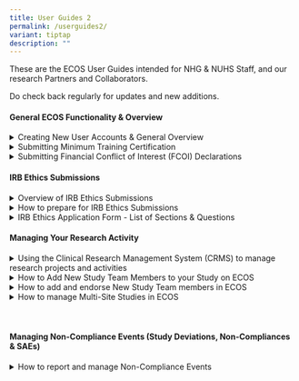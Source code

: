 ```yaml
---
title: User Guides 2
permalink: /userguides2/
variant: tiptap
description: ""
---
```

<p>These are the ECOS User Guides intended for NHG &amp; NUHS Staff, and
our research Partners and Collaborators.</p>
<p>Do check back regularly for updates and new additions.</p>
<p></p>
<h4><strong>General ECOS Functionality &amp; Overview</strong></h4>
<div data-type="detailGroup" class="isomer-accordion isomer-accordion-white">
<details class="isomer-details">
<summary>Creating New User Accounts &amp; General Overview</summary>
<div data-type="detailsContent" class="isomer-details-content">
<p>This guidebook shows how new Public Healthcare Institutions (PHI) Users
can login and create their ECOS User Accounts. It also provides information
on the NHG Minimum Training requirements and orientates Users to the ECOS
interface and layout. (Last updated: 7 May 2024)</p>
<p></p>
<p>Download here</p>
<p></p>
</div>
</details>
<details class="isomer-details">
<summary>Submitting Minimum Training Certification</summary>
<div data-type="detailsContent" class="isomer-details-content">
<p>This guidebook will show ECOS Users how to access the Minimum Training
Module to upload their training certificates into their User Profile. (Last
updated: 7 May 2024)</p>
<p></p>
<p>Download here</p>
<p></p>
</div>
</details>
<details class="isomer-details">
<summary>Submitting Financial Conflict of Interest (FCOI) Declarations</summary>
<div data-type="detailsContent" class="isomer-details-content">
<p>This guidebook introduces the Financial Conflict of Interest (FCOI) Module
and shows how Users can submit their FCOI Declarations as well as responding
to queries from the FCOI Secretariat. (Last updated: 7 May 2024)</p>
<p></p>
<p>Download here</p>
<p></p>
</div>
</details>
</div>
<p></p>
<h4><strong>IRB Ethics Submissions</strong></h4>
<div data-type="detailGroup" class="isomer-accordion isomer-accordion-white">
<details class="isomer-details">
<summary>Overview of IRB Ethics Submissions</summary>
<div data-type="detailsContent" class="isomer-details-content">
<p>This Guidebook provides an overview and user-orientation to the Institutional
Review Board (IRB) Module. It explains the IRB submission process for new
Study Submissions and for the various reporting Forms for approved active
studies. (Last updated 9 May 2024)</p>
<p></p>
<p>Download here</p>
<p></p>
</div>
</details>
<details class="isomer-details">
<summary>How to prepare for IRB Ethics Submissions</summary>
<div data-type="detailsContent" class="isomer-details-content">
<p>This quick guide explains how to successfully prepare for an IRB submission,
in particular, by looking at the User Profiles, Minimum Training and FCOI
Declaration requirements. (Last updated: 13 August 2024)</p>
<p></p>
<p>Download here</p>
<p></p>
</div>
</details>
<details class="isomer-details">
<summary>IRB Ethics Application Form - List of Sections &amp; Questions</summary>
<div data-type="detailsContent" class="isomer-details-content">
<p>This guidebook provides a complete listing of all the Sections and Questions
in the IRB Application Form for reference so that researchers can draft
their IRB Application Form. (Last updated: 1 March 2024)</p>
<p></p>
<p>Download here</p>
<p></p>
</div>
</details>
</div>
<p></p>
<h4><strong>Managing Your Research Activity</strong></h4>
<div data-type="detailGroup" class="isomer-accordion isomer-accordion-white">
<details class="isomer-details">
<summary>Using the Clinical Research Management System (CRMS) to manage research
projects and activities</summary>
<div data-type="detailsContent" class="isomer-details-content">
<p>This guidebook introduces the new ECOS Clinical Research Management System
(CRMS) module which is a useful clinical research management tool at the
Site, Study and Institutional level.</p>
<p>&nbsp;</p>
<p>Researchers can use the CRMS module to record, track and manage their
respective clinical research projects and activities, including managing
the User Authorization List which controls user access to CRMS, IRB and
other modules for Study Team Roles (ie: Study Administrators, Collaborators,
Study Sponsor, etc). (Last updated: 21 May 2024)</p>
<p></p>
<p>Download here</p>
<p></p>
</div>
</details>
<details class="isomer-details">
<summary>How to Add New Study Team Members to your Study on ECOS</summary>
<div data-type="detailsContent" class="isomer-details-content">
<p>This quick guide explains how a Principal Investigator (PI) can add and
endorse/approve new Study Team Members via the Study’s User Authorization
List (UAL) in the ECOS Clinical Research Management System (CRMS) module
(Last updated: 7 June 2024)</p>
<p></p>
<p>Download here</p>
<p></p>
</div>
</details>
<details class="isomer-details">
<summary>How to add and endorse New Study Team members in ECOS</summary>
<div data-type="detailsContent" class="isomer-details-content">
<p>This quick guide explains how the current Team Members can add new Team
Members via the Study’s User Authorization List (UAL) in the ECOS Clinical
Research Management System (CRMS) module. (Last updated 24 June 2024)</p>
<p></p>
<p>Download here</p>
<p></p>
</div>
</details>
<details class="isomer-details">
<summary>How to manage Multi-Site Studies in ECOS</summary>
<div data-type="detailsContent" class="isomer-details-content">
<p>This quick guide explains how researchers can set up and manage multiple
Study Sites in ECOS by using the ECOS Clinical Research Management System
(CRMS) module (Last updated: 22 July 2024)</p>
<p></p>
<p>Download here</p>
<p></p>
</div>
</details>
</div>
<h4><br><br><strong>Managing Non-Compliance Events </strong>(Study Deviations, Non-Compliances &amp; SAEs)</h4>
<div data-type="detailGroup" class="isomer-accordion-group isomer-accordion isomer-accordion-white">
<details class="isomer-details">
<summary>How to report and manage Non-Compliance Events</summary>
<div data-type="detailsContent" class="isomer-details-content">
<p>This Guidebook provides Users with an overview of how Non-Compliance Events
(such as Study Deviations, Non-Compliance Events and Serious Adverse Events)
are to be reported, reviewed and processed in the ECOS system. (Last updated
1 August 2024)</p>
<p></p>
<p>Download here</p>
<p></p>
</div>
</details>
</div>
<p></p>
<p></p>
<p></p>